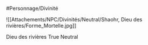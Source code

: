 #Personnage/Divinité

![[Attachements/NPC/Divinités/Neutral/Shaohr, Dieu des rivières/Forme_Mortelle.jpg]]

Dieu des rivières
True Neutral